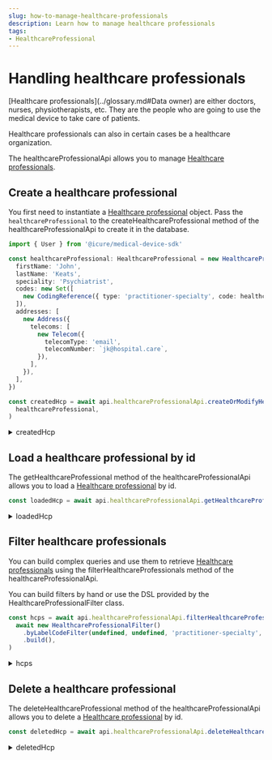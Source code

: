 ```yaml
---
slug: how-to-manage-healthcare-professionals
description: Learn how to manage healthcare professionals
tags:
- HealthcareProfessional
---
```

# Handling healthcare professionals

[Healthcare professionals](../glossary.md#Data owner) are either doctors, nurses, physiotherapists, etc. They are the 
people who are going to use the medical device to take care of patients.

Healthcare professionals can also in certain cases be a healthcare organization.

The healthcareProfessionalApi allows you to manage [Healthcare professionals](../references/classes/HealthcareProfessional.md).

## Create a healthcare professional

You first need to instantiate a [Healthcare professional](../references/classes/HealthcareProfessional.md) object.
Pass the `healthcareProfessional` to the createHealthcareProfessional method of the healthcareProfessionalApi to create it in the database.

<!-- file://code-samples/how-to/manage-healthcare-professionals/index.mts snippet:Create a healthcare professional-->
```typescript
import { User } from '@icure/medical-device-sdk'

const healthcareProfessional: HealthcareProfessional = new HealthcareProfessional({
  firstName: 'John',
  lastName: 'Keats',
  speciality: 'Psychiatrist',
  codes: new Set([
    new CodingReference({ type: 'practitioner-specialty', code: healthcareProfessionalCode }),
  ]),
  addresses: [
    new Address({
      telecoms: [
        new Telecom({
          telecomType: 'email',
          telecomNumber: `jk@hospital.care`,
        }),
      ],
    }),
  ],
})

const createdHcp = await api.healthcareProfessionalApi.createOrModifyHealthcareProfessional(
  healthcareProfessional,
)
```

<!-- output://code-samples/how-to/manage-healthcare-professionals/createdHcp.txt -->
<details>
<summary>createdHcp</summary>

```json
{
  "id": "df8326d9-469b-467a-b859-ec5b84737a19",
  "languages": [],
  "rev": "1-183a968e089d33d247d5505b9a4313c1",
  "name": "Keats John",
  "lastName": "Keats",
  "firstName": "John",
  "speciality": "Psychiatrist",
  "labels": {},
  "codes": {},
  "names": [
    {
      "firstNames": [
        "John"
      ],
      "prefix": [],
      "suffix": [],
      "lastName": "Keats",
      "text": "Keats John",
      "use": "official"
    }
  ],
  "addresses": [
    {
      "telecoms": [
        {
          "telecomNumber": "jk@hospital.care",
          "telecomType": "email"
        }
      ]
    }
  ],
  "properties": {},
  "systemMetaData": {
    "hcPartyKeys": {},
    "privateKeyShamirPartitions": {},
    "aesExchangeKeys": {},
    "transferKeys": {}
  }
}
```
</details>

## Load a healthcare professional by id

The getHealthcareProfessional method of the healthcareProfessionalApi allows you to load a [Healthcare professional](../references/classes/HealthcareProfessional.md) by id.

<!-- file://code-samples/how-to/manage-healthcare-professionals/index.mts snippet:Load a healthcare professional by id-->
```typescript
const loadedHcp = await api.healthcareProfessionalApi.getHealthcareProfessional(createdHcp.id)
```

<!-- output://code-samples/how-to/manage-healthcare-professionals/loadedHcp.txt -->
<details>
<summary>loadedHcp</summary>

```json
{
  "id": "df8326d9-469b-467a-b859-ec5b84737a19",
  "languages": [],
  "rev": "1-183a968e089d33d247d5505b9a4313c1",
  "name": "Keats John",
  "lastName": "Keats",
  "firstName": "John",
  "speciality": "Psychiatrist",
  "labels": {},
  "codes": {},
  "names": [
    {
      "firstNames": [
        "John"
      ],
      "prefix": [],
      "suffix": [],
      "lastName": "Keats",
      "text": "Keats John",
      "use": "official"
    }
  ],
  "addresses": [
    {
      "telecoms": [
        {
          "telecomNumber": "jk@hospital.care",
          "telecomType": "email"
        }
      ]
    }
  ],
  "properties": {},
  "systemMetaData": {
    "hcPartyKeys": {},
    "privateKeyShamirPartitions": {},
    "aesExchangeKeys": {},
    "transferKeys": {}
  }
}
```
</details>

## Filter healthcare professionals

You can build complex queries and use them to retrieve [Healthcare professionals](../references/classes/HealthcareProfessional.md) using the filterHealthcareProfessionals method of the healthcareProfessionalApi.

You can build filters by hand or use the DSL provided by the HealthcareProfessionalFilter class.

<!-- file://code-samples/how-to/manage-healthcare-professionals/index.mts snippet:Filter healthcare professionals-->
```typescript
const hcps = await api.healthcareProfessionalApi.filterHealthcareProfessionalBy(
  await new HealthcareProfessionalFilter()
    .byLabelCodeFilter(undefined, undefined, 'practitioner-specialty', healthcareProfessionalCode)
    .build(),
)
```

<!-- output://code-samples/how-to/manage-healthcare-professionals/hcps.txt -->
<details>
<summary>hcps</summary>

```json
{
  "pageSize": 1000,
  "totalSize": 364,
  "rows": [
    {
      "id": "df8326d9-469b-467a-b859-ec5b84737a19",
      "languages": [],
      "rev": "1-183a968e089d33d247d5505b9a4313c1",
      "name": "Keats John",
      "lastName": "Keats",
      "firstName": "John",
      "speciality": "Psychiatrist",
      "labels": {},
      "codes": {},
      "names": [
        {
          "firstNames": [
            "John"
          ],
          "prefix": [],
          "suffix": [],
          "lastName": "Keats",
          "text": "Keats John",
          "use": "official"
        }
      ],
      "addresses": [
        {
          "telecoms": [
            {
              "telecomNumber": "jk@hospital.care",
              "telecomType": "email"
            }
          ]
        }
      ],
      "properties": {},
      "systemMetaData": {
        "hcPartyKeys": {},
        "privateKeyShamirPartitions": {},
        "aesExchangeKeys": {},
        "transferKeys": {}
      }
    }
  ],
  "nextKeyPair": {}
}
```
</details>

## Delete a healthcare professional

The deleteHealthcareProfessional method of the healthcareProfessionalApi allows you to delete a [Healthcare professional](../references/classes/HealthcareProfessional.md) by id.

<!-- file://code-samples/how-to/manage-healthcare-professionals/index.mts snippet:Delete a healthcare professional-->
```typescript
const deletedHcp = await api.healthcareProfessionalApi.deleteHealthcareProfessional(createdHcp.id)
```

<!-- output://code-samples/how-to/manage-healthcare-professionals/deletedHcp.txt -->
<details>
<summary>deletedHcp</summary>

```text
3-3e40b2a5d69659bbae5e50806907e5a6
```
</details>
